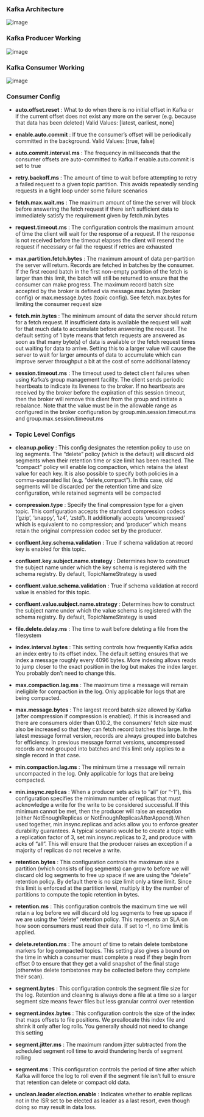 ### Kafka Architecture
![image](https://github.com/yadavraganu/kafka/assets/77580939/2ef78cad-12a9-44b0-9902-6fedf1db9140)
### Kafka Producer Working
![image](https://github.com/yadavraganu/kafka/assets/77580939/196f59a5-c396-4a4c-a49d-804514760be2)
### Kafka Consumer Working
![image](https://github.com/yadavraganu/kafka/assets/77580939/1d2d66c7-86b7-4027-b6ac-bc813d5038d9)
### Consumer Config
- __auto.offset.reset__ : What to do when there is no initial offset in Kafka or if the current offset does not exist any more on the server (e.g. because that data has been deleted)
  Valid Values:	[latest, earliest, none]
- __enable.auto.commit__ : If true the consumer’s offset will be periodically committed in the background.
  Valid Values:	[true, false]
- __auto.commit.interval.ms__ : The frequency in milliseconds that the consumer offsets are auto-committed to Kafka if enable.auto.commit is set to true
- __retry.backoff.ms__ : The amount of time to wait before attempting to retry a failed request to a given topic partition. This avoids repeatedly sending requests in a tight loop under some failure scenarios
- __fetch.max.wait.ms__ : The maximum amount of time the server will block before answering the fetch request if there isn’t sufficient data to immediately satisfy the requirement given by fetch.min.bytes
- __request.timeout.ms__ : The configuration controls the maximum amount of time the client will wait for the response of a request. If the response is not received before the timeout elapses the client will resend the request if necessary or fail the request if retries are exhausted
- __max.partition.fetch.bytes__ : The maximum amount of data per-partition the server will return. Records are fetched in batches by the consumer. If the first record batch in the first non-empty partition of the fetch is larger than this limit, the batch will still be returned to ensure that the consumer can make progress. The maximum record batch size accepted by the broker is defined via message.max.bytes (broker config) or max.message.bytes (topic config). See fetch.max.bytes for limiting the consumer request size
- __fetch.min.bytes__ : The minimum amount of data the server should return for a fetch request. If insufficient data is available the request will wait for that much data to accumulate before answering the request. The default setting of 1 byte means that fetch requests are answered as soon as that many byte(s) of data is available or the fetch request times out waiting for data to arrive. Setting this to a larger value will cause the server to wait for larger amounts of data to accumulate which can improve server throughput a bit at the cost of some additional latency
- __session.timeout.ms__ : The timeout used to detect client failures when using Kafka’s group management facility. The client sends periodic heartbeats to indicate its liveness to the broker. If no heartbeats are received by the broker before the expiration of this session timeout, then the broker will remove this client from the group and initiate a rebalance. Note that the value must be in the allowable range as configured in the broker configuration by group.min.session.timeout.ms and group.max.session.timeout.ms

- ### Topic Level Configs
- __cleanup.policy__ : This config designates the retention policy to use on log segments. The “delete” policy (which is the default) will discard old segments when their retention time or size limit has been reached. The “compact” policy will enable log compaction, which retains the latest value for each key. It is also possible to specify both policies in a comma-separated list (e.g. “delete,compact”). In this case, old segments will be discarded per the retention time and size configuration, while retained segments will be compacted
- __compression.type__ : Specify the final compression type for a given topic. This configuration accepts the standard compression codecs (‘gzip’, ‘snappy’, ‘lz4’, ‘zstd’). It additionally accepts ‘uncompressed’ which is equivalent to no compression; and ‘producer’ which means retain the original compression codec set by the producer.
- __confluent.key.schema.validation__ : True if schema validation at record key is enabled for this topic.
- __confluent.key.subject.name.strategy__ : Determines how to construct the subject name under which the key schema is registered with the schema registry. By default, TopicNameStrategy is used
- __confluent.value.schema.validation__ : True if schema validation at record value is enabled for this topic.
- __confluent.value.subject.name.strategy__ : Determines how to construct the subject name under which the value schema is registered with the schema registry. By default, TopicNameStrategy is used
- __file.delete.delay.ms__ : The time to wait before deleting a file from the filesystem
- __index.interval.bytes__ : This setting controls how frequently Kafka adds an index entry to its offset index. The default setting ensures that we index a message roughly every 4096 bytes. More indexing allows reads to jump closer to the exact position in the log but makes the index larger. You probably don’t need to change this.
- __max.compaction.lag.ms__ : The maximum time a message will remain ineligible for compaction in the log. Only applicable for logs that are being compacted.
- __max.message.bytes__ : The largest record batch size allowed by Kafka (after compression if compression is enabled). If this is increased and there are consumers older than 0.10.2, the consumers’ fetch size must also be increased so that they can fetch record batches this large. In the latest message format version, records are always grouped into batches for efficiency. In previous message format versions, uncompressed records are not grouped into batches and this limit only applies to a single record in that case.
- __min.compaction.lag.ms__ : The minimum time a message will remain uncompacted in the log. Only applicable for logs that are being compacted.
- __min.insync.replicas__ : When a producer sets acks to “all” (or “-1”), this configuration specifies the minimum number of replicas that must acknowledge a write for the write to be considered successful. If this minimum cannot be met, then the producer will raise an exception (either NotEnoughReplicas or NotEnoughReplicasAfterAppend).When used together, min.insync.replicas and acks allow you to enforce greater durability guarantees. A typical scenario would be to create a topic with a replication factor of 3, set min.insync.replicas to 2, and produce with acks of “all”. This will ensure that the producer raises an exception if a majority of replicas do not receive a write.
- __retention.bytes__ : This configuration controls the maximum size a partition (which consists of log segments) can grow to before we will discard old log segments to free up space if we are using the “delete” retention policy. By default there is no size limit only a time limit. Since this limit is enforced at the partition level, multiply it by the number of partitions to compute the topic retention in bytes.
- __retention.ms__ : This configuration controls the maximum time we will retain a log before we will discard old log segments to free up space if we are using the “delete” retention policy. This represents an SLA on how soon consumers must read their data. If set to -1, no time limit is applied.
- __delete.retention.ms__ : The amount of time to retain delete tombstone markers for log compacted topics. This setting also gives a bound on the time in which a consumer must complete a read if they begin from offset 0 to ensure that they get a valid snapshot of the final stage (otherwise delete tombstones may be collected before they complete their scan).
- __segment.bytes__ : This configuration controls the segment file size for the log. Retention and cleaning is always done a file at a time so a larger segment size means fewer files but less granular control over retention
- __segment.index.bytes__ : This configuration controls the size of the index that maps offsets to file positions. We preallocate this index file and shrink it only after log rolls. You generally should not need to change this setting
- __segment.jitter.ms__ : The maximum random jitter subtracted from the scheduled segment roll time to avoid thundering herds of segment rolling
- __segment.ms__ : This configuration controls the period of time after which Kafka will force the log to roll even if the segment file isn’t full to ensure that retention can delete or compact old data.
- __unclean.leader.election.enable__ : Indicates whether to enable replicas not in the ISR set to be elected as leader as a last resort, even though doing so may result in data loss.
